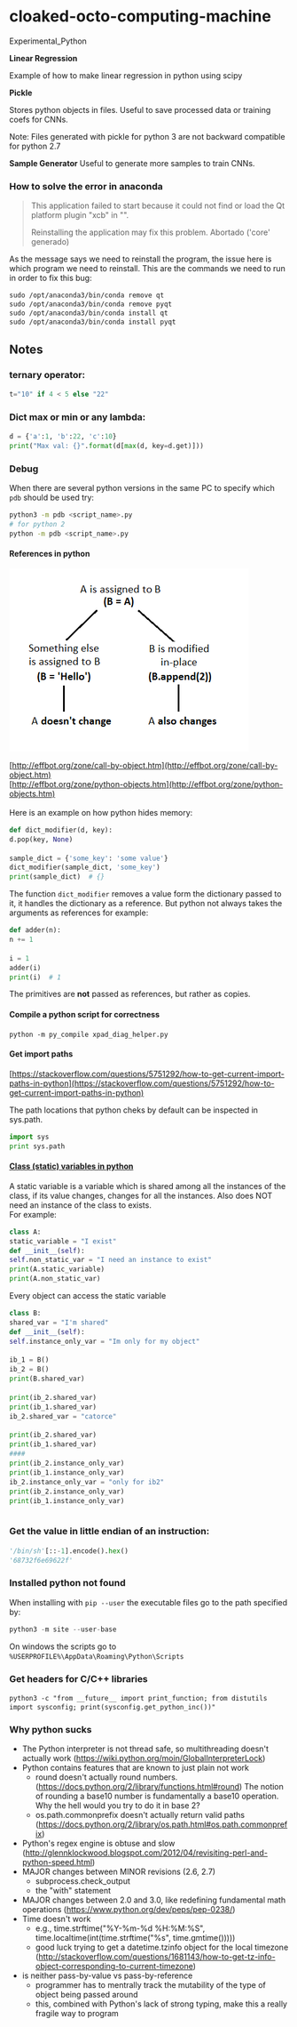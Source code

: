 # cloaked-octo-computing-machine

Experimental_Python


**Linear Regression**

Example of how to make linear regression in python using scipy


**Pickle**

Stores python objects in files.
Useful to save processed data or training coefs for CNNs.

Note: Files generated with pickle for python 3 are not backward compatible for python 2.7

**Sample Generator**
Useful to generate more samples to train CNNs.



### How to solve the error in anaconda

> This application failed to start because it could not find or load the Qt platform plugin "xcb"
>in "".
>
>Reinstalling the application may fix this problem.
>Abortado ('core' generado)


As the message says we need to reinstall the program, the issue here is which program we need to reinstall.
This are the commands we need to run in order to fix this bug:

```
sudo /opt/anaconda3/bin/conda remove qt
sudo /opt/anaconda3/bin/conda remove pyqt
sudo /opt/anaconda3/bin/conda install qt
sudo /opt/anaconda3/bin/conda install pyqt
```

## Notes

### ternary operator:
```python
t="10" if 4 < 5 else "22"
```
### Dict max or min or any lambda:

```py
d = {'a':1, 'b':22, 'c':10}
print("Max val: {}".format(d[max(d, key=d.get)]))
```

### Debug
When there are several python versions in the same PC to specify which `pdb` should be used try:
```sh
python3 -m pdb <script_name>.py
# for python 2
python -m pdb <script_name>.py
```

#### References in python
![mutt](./mutt.png)

[http://effbot.org/zone/call-by-object.htm](http://effbot.org/zone/call-by-object.htm)<br>
[http://effbot.org/zone/python-objects.htm](http://effbot.org/zone/python-objects.htm)<br>
<br>
Here is an example on how python hides memory:
```python
def dict_modifier(d, key):
d.pop(key, None)

sample_dict = {'some_key': 'some value'}
dict_modifier(sample_dict, 'some_key')
print(sample_dict)  # {}
```

The function `dict_modifier` removes a value form the dictionary passed to it, it handles the dictionary as a reference.
But python not always takes the arguments as references for example:
```python
def adder(n):
n += 1

i = 1
adder(i)
print(i)  # 1
```
The primitives are **not** passed as references, but rather as copies.

#### Compile a python script for correctness
```
python -m py_compile xpad_diag_helper.py
```

#### Get import paths
[https://stackoverflow.com/questions/5751292/how-to-get-current-import-paths-in-python](https://stackoverflow.com/questions/5751292/how-to-get-current-import-paths-in-python)

The path locations that python cheks by default can be inspected in sys.path.

```python
import sys
print sys.path
```

#### [Class (static) variables in python](https://stackoverflow.com/questions/68645/static-class-variables-in-python)

A static variable is a variable which is shared among all the instances of the class, if its
value changes, changes for all the instances. Also does NOT need an instance of the class
to exists.<br>
For example:
```python
class A:
static_variable = "I exist"
def __init__(self):
self.non_static_var = "I need an instance to exist"
print(A.static_variable)
print(A.non_static_var)
```

Every object can access the static variable
```python
class B:
shared_var = "I'm shared"
def __init__(self):
self.instance_only_var = "Im only for my object"

ib_1 = B()
ib_2 = B()
print(B.shared_var)

print(ib_2.shared_var)
print(ib_1.shared_var)
ib_2.shared_var = "catorce"

print(ib_2.shared_var)
print(ib_1.shared_var)
####
print(ib_2.instance_only_var)
print(ib_1.instance_only_var)
ib_2.instance_only_var = "only for ib2"
print(ib_2.instance_only_var)
print(ib_1.instance_only_var)
```

```python
```


### Get the value in little endian of an instruction:
```python
'/bin/sh'[::-1].encode().hex()
'68732f6e69622f'
```


### Installed python not found

When installing with `pip --user` the executable files go to the
path specified by:


```python
python3 -m site --user-base
```

On windows the scripts go to `%USERPROFILE%\AppData\Roaming\Python\Scripts`

### Get headers for C/C++ libraries

```
python3 -c "from __future__ import print_function; from distutils import sysconfig; print(sysconfig.get_python_inc())"
```



### Why python sucks

- The Python interpreter is not thread safe, so multithreading doesn't actually work (https://wiki.python.org/moin/GlobalInterpreterLock)
- Python contains features that are known to just plain not work
    - round doesn't actually round numbers. (https://docs.python.org/2/library/functions.html#round)  The notion of rounding a base10 number is fundamentally a base10 operation.  Why the hell would you try to do it in base 2?
    - os.path.commonprefix doesn't actually return valid paths (https://docs.python.org/2/library/os.path.html#os.path.commonprefix)
- Python's regex engine is obtuse and slow (http://glennklockwood.blogspot.com/2012/04/revisiting-perl-and-python-speed.html)
- MAJOR changes between MINOR revisions (2.6, 2.7)
    - subprocess.check_output
    - the "with" statement
- MAJOR changes between 2.0 and 3.0, like redefining fundamental math operations (https://www.python.org/dev/peps/pep-0238/)
- Time doesn't work
    - e.g., time.strftime("%Y-%m-%d %H:%M:%S", time.localtime(int(time.strftime("%s", time.gmtime()))))
    - good luck trying to get a datetime.tzinfo object for the local timezone (http://stackoverflow.com/questions/1681143/how-to-get-tz-info-object-corresponding-to-current-timezone)
- is neither pass-by-value vs pass-by-reference
    - programmer has to mentrally track the mutability of the type of object being passed around
    - this, combined with Python's lack of strong typing, make this a really fragile way to program
